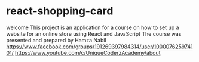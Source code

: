 # react-shopping-card
welcome
  This project is an application for a course on how to set up a website for an online store using React and JavaScript
The course was presented and prepared by Hamza Nabil
https://www.facebook.com/groups/191269397984314/user/100007625974101/
https://www.youtube.com/c/UniqueCoderzAcademy/about

